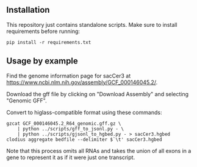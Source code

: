 ## Installation

This repository just contains standalone scripts. Make sure to install requirements before running:

```
pip install -r requirements.txt
```

## Usage by example

Find the genome information page for sacCer3 at https://www.ncbi.nlm.nih.gov/assembly/GCF_000146045.2/.

Download the gff file by clicking on "Download Assembly" and selecting "Genomic GFF".

Convert to higlass-compatible format using these commands:

```
gzcat GCF_000146045.2_R64_genomic.gff.gz \
	| python ../scripts/gff_to_jsonl.py - \
	| python ../scripts/gjsonl_to_hgbed.py - > sacCer3.hgbed
clodius aggregate bedfile --delimiter $`\t' sacCer3.hgbed
```

Note that this process omits all RNAs and takes the union of all exons in a gene to represent it as if it were just one transcript.